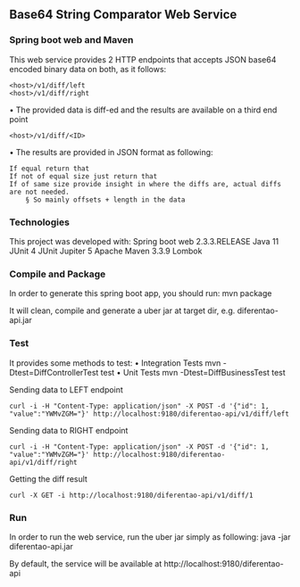 ## Base64 String Comparator Web Service
### Spring boot web and Maven

This web service provides 2 HTTP endpoints that accepts JSON base64 encoded binary data on both, as it follows:

    <host>/v1/diff/left
    <host>/v1/diff/right

• The provided data is diff-ed and the results are available on a third end point

    <host>/v1/diff/<ID>

• The results are provided in JSON format as following:

    If equal return that
    If not of equal size just return that
    If of same size provide insight in where the diffs are, actual diffs are not needed.
        § So mainly offsets + length in the data

### Technologies

This project was developed with:
    Spring boot web 2.3.3.RELEASE
    Java 11
    JUnit 4
    JUnit Jupiter 5 
    Apache Maven 3.3.9
    Lombok

### Compile and Package
In order to generate this spring boot app, you should run:
    mvn package

It will clean, compile and generate a uber jar at target dir, e.g. diferentao-api.jar

### Test

It provides some methods to test:
• Integration Tests
    mvn -Dtest=DiffControllerTest test
• Unit Tests
mvn -Dtest=DiffBusinessTest test

Sending data to LEFT endpoint

    curl -i -H "Content-Type: application/json" -X POST -d '{"id": 1, "value":"YWMvZGM="}' http://localhost:9180/diferentao-api/v1/diff/left

Sending data to RIGHT endpoint

    curl -i -H "Content-Type: application/json" -X POST -d '{"id": 1, "value":"YWMvZGM="}' http://localhost:9180/diferentao-api/v1/diff/right

Getting the diff result

    curl -X GET -i http://localhost:9180/diferentao-api/v1/diff/1

### Run
In order to run the web service, run the uber jar simply as following:
    java -jar diferentao-api.jar

By default, the service will be available at 
    http://localhost:9180/diferentao-api

